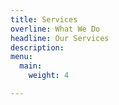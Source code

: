 ```yaml
---
title: Services
overline: What We Do
headline: Our Services
description: 
menu:
  main:
    weight: 4

---
```

